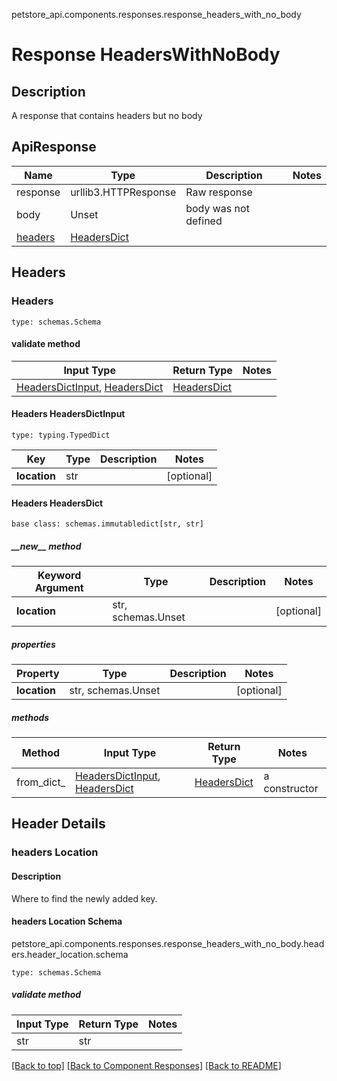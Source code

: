 petstore_api.components.responses.response_headers_with_no_body
# Response HeadersWithNoBody

## Description
A response that contains headers but no body 

## ApiResponse
Name | Type | Description  | Notes
------------- | ------------- | ------------- | -------------
response | urllib3.HTTPResponse | Raw response |
body | Unset | body was not defined |
[headers](#headers) | [HeadersDict](#headers-headersdict) | |

## Headers
### Headers
```
type: schemas.Schema
```

#### validate method
Input Type | Return Type | Notes
------------ | ------------- | -------------
[HeadersDictInput](#headers-headersdictinput), [HeadersDict](#headers-headersdict) | [HeadersDict](#headers-headersdict) |

#### Headers HeadersDictInput
```
type: typing.TypedDict
```
Key | Type |  Description | Notes
------------ | ------------- | ------------- | -------------
**location** | str |  | [optional]

#### Headers HeadersDict
```
base class: schemas.immutabledict[str, str]

```
##### &lowbar;&lowbar;new&lowbar;&lowbar; method
Keyword Argument | Type | Description | Notes
---------------- | ---- | ----------- | -----
**location** | str, schemas.Unset |  | [optional]

##### properties
Property | Type | Description | Notes
-------- | ---- | ----------- | -----
**location** | str, schemas.Unset |  | [optional]

##### methods
Method | Input Type | Return Type | Notes
------ | ---------- | ----------- | ------
from_dict_ | [HeadersDictInput](#headers-headersdictinput), [HeadersDict](#headers-headersdict) | [HeadersDict](#headers-headersdict) | a constructor

## Header Details
### headers Location

#### Description
Where to find the newly added key.

#### headers Location Schema
petstore_api.components.responses.response_headers_with_no_body.headers.header_location.schema
```
type: schemas.Schema
```

##### validate method
Input Type | Return Type | Notes
------------ | ------------- | -------------
str | str |

[[Back to top]](#top) [[Back to Component Responses]](../../../README.md#Component-Responses) [[Back to README]](../../../README.md)
